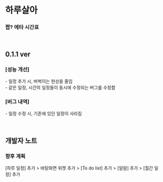 # 하루살아

### 짭? 에타 시간표

<br>

## 0.1.1 ver

### [성능 개선]
\- 일정 추가 시, 버벅이는 현상을 줄임  
\- 같은 일정, 시간의 일정들이 동시에 수정되는 버그를 수정함  

### [버그 내역]
\- 일정 수정 시, 기존에 있던 일정이 사라짐

<br>

## 개발자 노트

### 향후 계획
[하루 일정] 추가 > 바탕화면 위젯 추가 > [To do list] 추가 > [알람] 추가 > [월간 일정] 추가